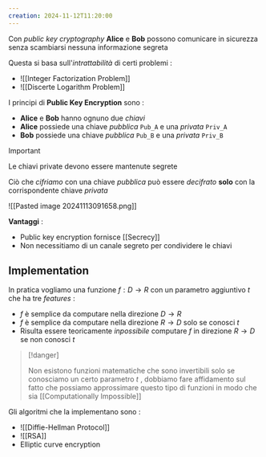 ```yaml
---
creation: 2024-11-12T11:20:00
---
```

 Con *public key cryptography* **Alice** e **Bob** possono comunicare in sicurezza senza scambiarsi nessuna informazione segreta 

Questa si basa sull'*intrattabilità* di certi problemi : 
+ ![[Integer Factorization Problem]]
+ ![[Discerte Logarithm Problem]]

I principi di **Public Key Encryption** sono : 
+ **Alice** e **Bob** hanno ognuno due *chiavi* 
+ **Alice** possiede una chiave *pubblica* `Pub_A` e una *privata* `Priv_A`
+ **Bob** possiede una chiave *pubblica* `Pub_B` e una *privata* `Priv_B`

>[!important] 
>Le chiavi private devono essere mantenute segrete 

Ciò che *cifriamo* con una chiave *pubblica* può essere *decifrato* **solo** con la corrispondente chiave *privata* 

![[Pasted image 20241113091658.png]]

**Vantaggi** :
+ Public key encryption fornisce [[Secrecy]] 
+ Non necessitiamo di un canale segreto per condividere le chiavi 

## Implementation

In pratica vogliamo una funzione $f: D \to R$ con un parametro aggiuntivo $t$ che ha tre *features* : 
+ $f$ è semplice da computare nella direzione $D \to R$
+ $f$ è semplice da computare nella direzione $R \to D$ solo se conosci $t$ 
+ Risulta essere teoricamente *inpossibile* computare $f$ in direzione $R \to D$ se non conosci $t$ 

>[!danger] 
>
>Non esistono funzioni matematiche che sono invertibili solo se conosciamo un certo parametro $t$ , dobbiamo fare affidamento sul fatto che possiamo approssimare questo tipo di funzioni in modo che sia [[Computationally Impossible]]

Gli algoritmi che la implementano sono : 
+ ![[Diffie-Hellman Protocol]]
+ ![[RSA]]
+ Elliptic curve encryption 

